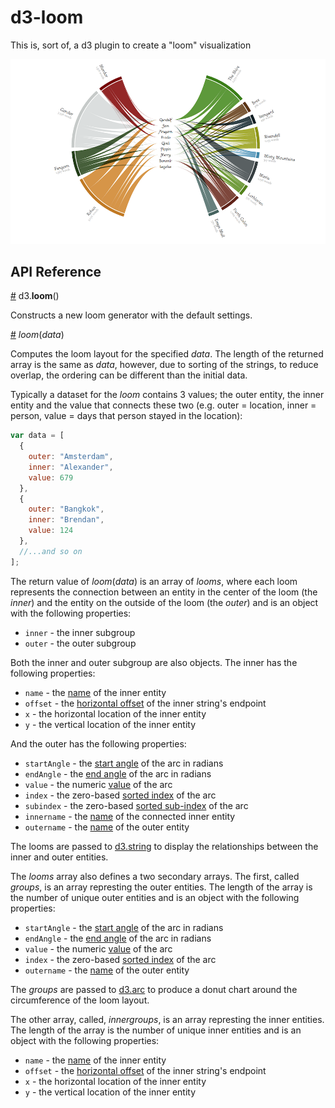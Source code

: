 # d3-loom

This is, sort of, a d3 plugin to create a "loom" visualization

[![The words spoken by the Fellowship member during all 3 movies](lotr.png "The words spoken by the Fellowship member during all 3 movies")](http://bl.ocks.org/nbremer/6599644129c034d0cb17fcdc452c310b)

## API Reference

<a href="#loom" name="loom">#</a> d3.<b>loom</b>()

Constructs a new loom generator with the default settings.

<a href="#_loom" name="_loom">#</a> <i>loom</i>(<i>data</i>)

Computes the loom layout for the specified *data*. The length of the returned array is the same as *data*, however, due to sorting of the strings, to reduce overlap, the ordering can be different than the initial data. 

Typically a dataset for the *loom* contains 3 values; the outer entity, the inner entity and the value that connects these two (e.g. outer = location, inner = person, value = days that person stayed in the location):

```js
var data = [
  {
    outer: "Amsterdam",
    inner: "Alexander",
    value: 679
  },
  {
    outer: "Bangkok",
    inner: "Brendan",
    value: 124
  },
  //...and so on
];
```

The return value of *loom*(*data*) is an array of *looms*, where each loom represents the connection between an entity in the center of the loom (the *inner*) and the entity on the outside of the loom (the *outer*) and is an object with the following properties:

* `inner` - the inner subgroup
* `outer` - the outer subgroup

Both the inner and outer subgroup are also objects. The inner has the following properties:

* `name` - the [name](#loom_inner) of the inner entity
* `offset` - the [horizontal offset](#loom_offset) of the inner string's endpoint
* `x` - the horizontal location of the inner entity
* `y` - the vertical location of the inner entity

And the outer has the following properties:

* `startAngle` - the [start angle](#loom_startAngle) of the arc in radians
* `endAngle` - the [end angle](#loom_endAngle) of the arc in radians
* `value` - the numeric [value](#loom_value) of the arc
* `index` - the zero-based [sorted index](#loom_sort) of the arc
* `subindex` - the zero-based [sorted sub-index](#loom_sub_sort) of the arc
* `innername` - the [name](#loom_inner) of the connected inner entity
* `outername` - the [name](#loom_outer) of the outer entity

The looms are passed to [d3.string](#string) to display the relationships between the inner and outer entities.

The *looms* array also defines a two secondary arrays. The first, called *groups*, is an array represting the outer entities. The length of the array is the number of unique outer entities and is an object with the following properties:

* `startAngle` - the [start angle](#loom_startAngle) of the arc in radians
* `endAngle` - the [end angle](#loom_endAngle) of the arc in radians
* `value` - the numeric [value](#loom_value) of the arc
* `index` - the zero-based [sorted index](#loom_sort) of the arc
* `outername` - the [name](#loom_outer) of the outer entity

The *groups* are passed to [d3.arc](https://github.com/d3/d3-shape#arc) to produce a donut chart around the circumference of the loom layout.

The other array, called, *innergroups*, is an array represting the inner entities. The length of the array is the number of unique inner entities and is an object with the following properties:

* `name` - the [name](#loom_inner) of the inner entity
* `offset` - the [horizontal offset](#loom_offset) of the inner string's endpoint
* `x` - the horizontal location of the inner entity
* `y` - the vertical location of the inner entity




<!-- 
		loom.padAngle = function(_) {
			return arguments.length ? (padAngle = max$1(0, _), loom) : padAngle;
		};

		loom.inner = function(_) {
			return arguments.length ? (inner = _, loom) : inner;
		};

		loom.outer = function(_) {
			return arguments.length ? (outer = _, loom) : outer;
		};

		loom.value = function(_) {
			return arguments.length ? (value = _, loom) : value;
		};

		loom.heightInner = function(_) {
			return arguments.length ? (heightInner = _, loom) : heightInner;
		};

		loom.widthOffsetInner = function(_) {
			return arguments.length ? (widthOffsetInner = typeof _ === "function" ? _ : constant$11(+_), loom) : widthOffsetInner;
		};

		loom.emptyPerc = function(_) {
			return arguments.length ? (emptyPerc = _ < 1 ? max$1(0, _) : max$1(0, _*0.01), loom) : emptyPerc;
		};

		loom.sortGroups = function(_) {
			return arguments.length ? (sortGroups = _, loom) : sortGroups;
		};

		loom.sortSubgroups = function(_) {
			return arguments.length ? (sortSubgroups = _, loom) : sortSubgroups;
		};

		loom.sortBands = function(_) {
			return arguments.length ? (_ == null ? sortBands = null : (sortBands = compareValue(_))._ = _, loom) : sortBands && sortBands._;
		};





		string.radius = function(_) {
			return arguments.length ? (radius = typeof _ === "function" ? _ : constant$11(+_), string) : radius;
		};

		string.startAngle = function(_) {
			return arguments.length ? (startAngle = typeof _ === "function" ? _ : constant$11(+_), string) : startAngle;
		};

		string.endAngle = function(_) {
			return arguments.length ? (endAngle = typeof _ === "function" ? _ : constant$11(+_), string) : endAngle;
		};

		string.x = function(_) {
			return arguments.length ? (x = _, string) : x;
		};

		string.y = function(_) {
			return arguments.length ? (y = _, string) : y;
		};

		string.offset = function(_) {
			return arguments.length ? (offset = _, string) : offset;
		};

		string.heightInner = function(_) {
			return arguments.length ? (heightInner = _, string) : heightInner;
		};

		string.inner = function(_) {
			return arguments.length ? (inner = _, string) : inner;
		};

		string.outer = function(_) {
			return arguments.length ? (outer = _, string) : outer;
		};

		string.pullout = function(_) {
			return arguments.length ? (pullout = _, string) : pullout;
		};

		string.context = function(_) {
			return arguments.length ? ((context = _ == null ? null : _), string) : context;
		}; -->